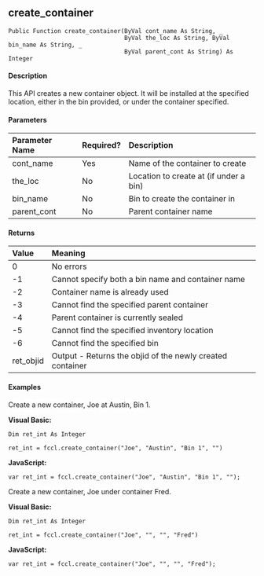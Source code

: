 create_container
----------------

```
Public Function create_container(ByVal cont_name As String, _
                                 ByVal the_loc As String, ByVal bin_name As String, _
                                 ByVal parent_cont As String) As Integer
```

#### Description

This API creates a new container object. It will be installed at the specified location, either in the bin provided, or under the container specified.

#### Parameters

| Parameter Name | Required? | Description |
|:--- |:--- |:--- |
| cont_name | Yes | Name of the container to create |
| the_loc | No | Location to create at (if under a bin) |
| bin_name | No | Bin to create the container in |
| parent_cont | No | Parent container name |

#### Returns

| Value | Meaning |
|:--- |:--- |
| 0 | No errors |
| -1 | Cannot specify both a bin name and container name |
| -2 | Container name is already used |
| -3 | Cannot find the specified parent container |
| -4 | Parent container is currently sealed |
| -5 | Cannot find the specified inventory location |
| -6 | Cannot find the specified bin |
| ret_objid | Output - Returns the objid of the newly created container |

#### Examples

Create a new container, Joe at Austin, Bin 1.

**Visual Basic:**
```
Dim ret_int As Integer

ret_int = fccl.create_container("Joe", "Austin", "Bin 1", "")
```

**JavaScript:**
```
var ret_int = fccl.create_container("Joe", "Austin", "Bin 1", "");
```

Create a new container, Joe under container Fred.

**Visual Basic:**
```
Dim ret_int As Integer

ret_int = fccl.create_container("Joe", "", "", "Fred")
```

**JavaScript:**
```
var ret_int = fccl.create_container("Joe", "", "", "Fred");
```